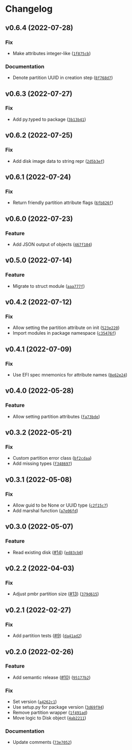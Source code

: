 # Changelog

<!--next-version-placeholder-->

## v0.6.4 (2022-07-28)
### Fix
* Make attributes integer-like ([`1f875cb`](https://github.com/swysocki/gpt-image/commit/1f875cbbf1d0ec973957747b8653fd4445d2d10a))

### Documentation
* Denote partition UUID in creation step ([`8f768d7`](https://github.com/swysocki/gpt-image/commit/8f768d758eeb1f735f94432adf555b6c927b6ce6))

## v0.6.3 (2022-07-27)
### Fix
* Add py.typed to package ([`3b13b41`](https://github.com/swysocki/gpt-image/commit/3b13b41bdcfd3a6d1733264a1d8fd4d90329f388))

## v0.6.2 (2022-07-25)
### Fix
* Add disk image data to string repr ([`2d5b3ef`](https://github.com/swysocki/gpt-image/commit/2d5b3ef7e64705c97f74622b98636b21fdc0de3c))

## v0.6.1 (2022-07-24)
### Fix
* Return friendly partition attribute flags ([`6fb826f`](https://github.com/swysocki/gpt-image/commit/6fb826f715d74792fae265afe2634349989a0025))

## v0.6.0 (2022-07-23)
### Feature
* Add JSON output of objects ([`467f104`](https://github.com/swysocki/gpt-image/commit/467f1046c7898e878a03cb8f4ee8b8cf337b0c87))

## v0.5.0 (2022-07-14)
### Feature
* Migrate to struct module ([`aaa777f`](https://github.com/swysocki/gpt-image/commit/aaa777f2ab67c8d57c94dcbb3697ed3384a7a251))

## v0.4.2 (2022-07-12)
### Fix
* Allow setting the partition attribute on init ([`523e220`](https://github.com/swysocki/gpt-image/commit/523e220c3bc3023e3f59c76517f2338773d31645))
* Import modules in package namespace ([`c35476f`](https://github.com/swysocki/gpt-image/commit/c35476faa64b9af870648f0f1dd86e032a36040e))

## v0.4.1 (2022-07-09)
### Fix
* Use EFI spec mnemonics for attribute names ([`0e62e24`](https://github.com/swysocki/gpt-image/commit/0e62e24c1d80939068c7d4fd8c5dc703fbd99eb9))

## v0.4.0 (2022-05-28)
### Feature
* Allow setting partition attributes ([`fa73bde`](https://github.com/swysocki/gpt-image/commit/fa73bde27921561382613e6ed7ed1df88eb85458))

## v0.3.2 (2022-05-21)
### Fix
* Custom partition error class ([`bf2cdaa`](https://github.com/swysocki/gpt-image/commit/bf2cdaa514c8a1ff44d7df7c2e22d09ab4e9c1a1))
* Add missing types ([`f348697`](https://github.com/swysocki/gpt-image/commit/f348697dd7300a12e60d761874819f32b720eb0c))

## v0.3.1 (2022-05-08)
### Fix
* Allow guid to be None or UUID type ([`c2f15c7`](https://github.com/swysocki/gpt-image/commit/c2f15c7c12ca5a66023af8b9fcf5db241f2d70aa))
* Add marshal function ([`a7e06fd`](https://github.com/swysocki/gpt-image/commit/a7e06fd4fd80b0c8717da9803250d5eeb46969db))

## v0.3.0 (2022-05-07)
### Feature
* Read existing disk ([#14](https://github.com/swysocki/gpt-image/issues/14)) ([`ed83cb0`](https://github.com/swysocki/gpt-image/commit/ed83cb06efcdcdad2eee6be6930c8027565823b0))

## v0.2.2 (2022-04-03)
### Fix
* Adjust pmbr partition size ([#13](https://github.com/swysocki/gpt-image/issues/13)) ([`379d615`](https://github.com/swysocki/gpt-image/commit/379d615093451783643a7ec665c98f12ff907927))

## v0.2.1 (2022-02-27)
### Fix
* Add partition tests ([#9](https://github.com/swysocki/gpt-image/issues/9)) ([`da41ad2`](https://github.com/swysocki/gpt-image/commit/da41ad271ea56a2c0bfb53937ddac4f40599509f))

## v0.2.0 (2022-02-26)
### Feature
* Add semantic release ([#10](https://github.com/swysocki/gpt-image/issues/10)) ([`95177b2`](https://github.com/swysocki/gpt-image/commit/95177b21d1d45cb8bde0b736e332fb6452d3ddae))

### Fix
* Set version ([`a4262c1`](https://github.com/swysocki/gpt-image/commit/a4262c100acd4cbdf9f04177700a650710c8a757))
* Use setup.py for package version ([`3d69f94`](https://github.com/swysocki/gpt-image/commit/3d69f945fb22286ba6623e87f607ddb6c5dd7990))
* Remove partition wrapper ([`1f491ad`](https://github.com/swysocki/gpt-image/commit/1f491ad72c05c56094c7ea84b0888d34ffd3a546))
* Move logic to Disk object ([`4ab2211`](https://github.com/swysocki/gpt-image/commit/4ab2211a55beb23ce0f148a1a52387efe11fbd9d))

### Documentation
* Update comments ([`73e7052`](https://github.com/swysocki/gpt-image/commit/73e705213b4fb1144bb8ce92c6d895e7e7be6d4a))
